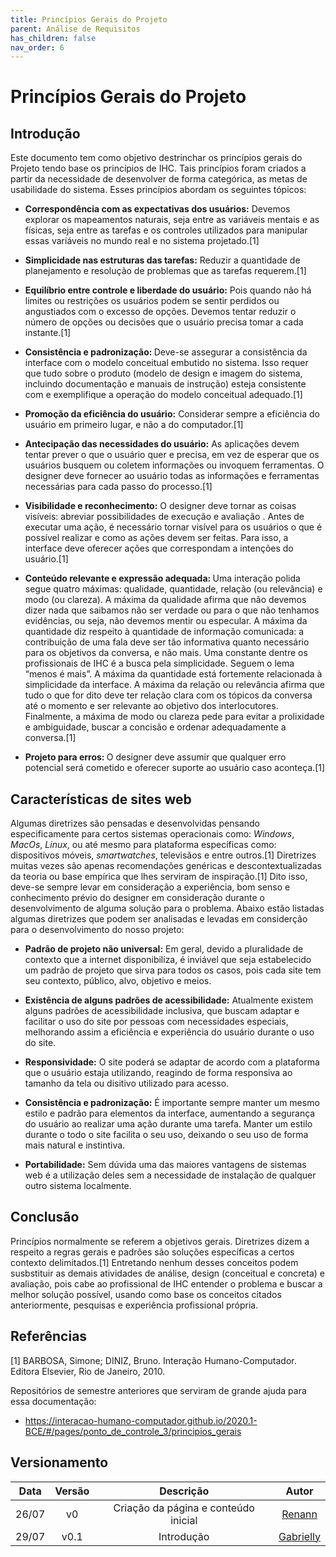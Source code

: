 ```yaml
---
title: Princípios Gerais do Projeto
parent: Análise de Requisitos
has_children: false
nav_order: 6
---
```


# Princípios Gerais do Projeto

## Introdução
Este documento tem como objetivo destrinchar os princípios gerais do Projeto tendo base os princípios de IHC. Tais princípios foram criados a partir da necessidade de desenvolver de forma categórica, as metas de usabilidade do sistema. Esses princípios abordam os seguintes tópicos:
* <b>Correspondência com as expectativas dos usuários:</b> Devemos explorar os mapeamentos naturais, seja entre as variáveis mentais e as físicas, seja entre as tarefas e os controles utilizados para manipular essas variáveis no mundo real e no sistema projetado.[1]

* <b>Simplicidade nas estruturas das tarefas:</b> Reduzir a quantidade de planejamento e resolução de problemas que as tarefas requerem.[1]

* <b>Equilíbrio entre controle e liberdade do usuário:</b> Pois quando não há limites ou restrições os usuários podem se sentir perdidos ou angustiados com o excesso de opções. Devemos tentar reduzir o número de opções ou decisões que o usuário precisa tomar a cada instante.[1]

* <b>Consistência e padronização: </b> Deve-se assegurar a consistência da interface com o modelo conceitual embutido no sistema. Isso requer que tudo sobre o produto (modelo de design e imagem do sistema, incluindo documentação e manuais de instrução) esteja consistente com e exemplifique a operação do modelo conceitual adequado.[1]

* <b>Promoção da eficiência do usuário:</b> Considerar sempre a eficiência do usuário em primeiro lugar, e não a do computador.[1]

* <b>Antecipação das necessidades do usuário:</b> As aplicações devem tentar prever o que o usuário quer e precisa, em vez de esperar que os usuários busquem ou coletem informações ou invoquem ferramentas. O designer deve fornecer ao  usuário todas as informações e ferramentas necessárias para cada passo do processo.[1]

* <b>Visibilidade e reconhecimento:</b> O designer deve tornar as coisas visíveis: abreviar possibilidades de execução e avaliação . Antes de executar uma ação, é necessário tornar visível para os usuários o que é possível realizar e como as ações devem ser feitas. Para isso, a interface deve oferecer ações que correspondam a intenções do usuário.[1]

* <b>Conteúdo relevante e expressão adequada: </b> Uma interação polida segue quatro máximas: qualidade, quantidade, relação (ou relevância) e modo (ou clareza). A máxima da qualidade afirma que não devemos dizer nada que saibamos não ser verdade ou para o que não tenhamos evidências, ou seja, não devemos mentir ou especular. A máxima da quantidade diz respeito à quantidade de informação comunicada: a contribuição de uma fala deve ser tão informativa quanto necessário para os objetivos da conversa, e não mais. Uma constante dentre os profissionais de IHC é a busca pela simplicidade. Seguem o lema “menos é mais”. A máxima da quantidade está fortemente relacionada à simplicidade da interface. A máxima da relação ou relevância afirma que tudo o que for dito deve ter relação clara com os tópicos da conversa até o momento e ser relevante ao objetivo dos interlocutores. Finalmente, a máxima de modo ou clareza pede para evitar a prolixidade e ambiguidade, buscar a concisão e ordenar adequadamente a conversa.[1]

* <b>Projeto para erros: </b> O designer deve assumir que qualquer erro potencial será cometido e oferecer suporte ao usuário caso aconteça.[1]
## Características de sites web

Algumas diretrizes são pensadas e desenvolvidas pensando especificamente para certos sistemas operacionais como: *Windows*, *MacOs*, *Linux*, ou até mesmo para plataforma específicas como: dispositivos móveis, *smartwatches*, televisãos e entre outros.[1] Diretrizes muitas vezes são apenas recomendações genéricas e descontextualizadas da teoria ou base empírica que lhes serviram de inspiração.[1] Dito isso, deve-se sempre levar em consideração a experiência, bom senso e conhecimento prévio do designer em consideração durante o desenvolvimento de alguma solução para o problema. Abaixo estão listadas algumas diretrizes que podem ser analisadas e levadas em considerção para o desenvolvimento do nosso projeto:

- **Padrão de projeto não universal:** Em geral, devido a pluralidade de contexto que a internet disponibiliza, é inviável que seja estabelecido um padrão de projeto que sirva para todos os casos, pois cada site tem seu contexto, público, alvo, objetivo e meios.

- **Existência de alguns padrões de acessibilidade:** Atualmente existem alguns padrões de acessibilidade inclusiva, que buscam adaptar e facilitar o uso do site por pessoas com necessidades especiais, melhorando assim a eficiência e experiência do usuário durante o uso do site.

- **Responsividade:** O site poderá se adaptar de acordo com a plataforma que o usuário estaja utilizando, reagindo de forma responsiva ao tamanho da tela ou disitivo utilizado para acesso.

- **Consistência e padronização:** É importante sempre manter um mesmo estilo e padrão para elementos da interface, aumentando a segurança do usuário ao realizar uma ação durante uma tarefa. Manter um estilo durante o todo o site facilita o seu uso, deixando o seu uso de forma mais natural e instintiva.

- **Portabilidade:** Sem dúvida uma das maiores vantagens de sistemas web é a utilização deles sem a necessidade de instalação de qualquer outro sistema localmente.

## Conclusão

Princípios normalmente se referem a objetivos gerais. Diretrizes dizem a respeito a regras gerais e padrões são soluções específicas a certos contexto delimitados.[1] Entretando nenhum desses conceitos podem susbstituir as demais atividades de análise, design (conceitual e concreta) e avaliação, pois cabe ao profissional de IHC entender o problema e buscar a melhor solução possível, usando como base os conceitos citados anteriormente, pesquisas e experiência profissional própria.


## Referências

[1] BARBOSA, Simone; DINIZ, Bruno. Interação Humano-Computador. Editora Elsevier, Rio de Janeiro, 2010.

Repositórios de semestre anteriores que serviram de grande ajuda para essa documentação: 

- https://interacao-humano-computador.github.io/2020.1-BCE/#/pages/ponto_de_controle_3/principios_gerais 

## Versionamento

| Data  | Versão |              Descrição               |                       Autor                       |
| :---: | :----: | :----------------------------------: | :-----------------------------------------------: |
| 26/07 |   v0   | Criação da página e conteúdo inicial |       [Renann](https://github.com/NyndoND)        |
| 29/07 |  v0.1  |              Introdução              | [Gabrielly](https://github.com/GabriellyAssuncao) |
